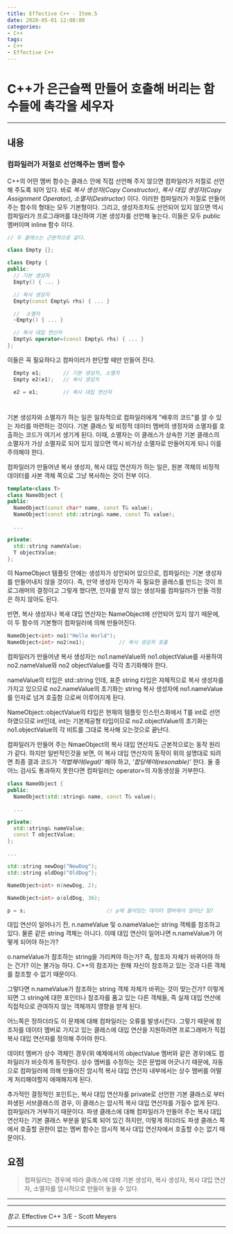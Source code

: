 ```yaml
---
title: Effective C++ - Item.5
date: 2020-05-01 12:08:00
categories:
- C++
tags:
- C++
- Effective C++
---
```


# C++가 은근슬쩍 만들어 호출해 버리는 함수들에 촉각을 세우자

---

## 내용

### 컴파일러가 저절로 선언해주는 멤버 함수

C++의 어떤 멤버 함수는 클래스 안에 직접 선언해 주지 않으면 컴파일러가 저절로 선언해 주도록 되어 있다. 바로 *복사 생성자(Copy Constructor)*, *복사 대입 생성자(Copy Assignment Operator)*, *소멸자(Destructor)* 이다. 이러한 컴파일러가 저절로 만들어주는 함수의 형태는 모두 기본형이다. 그리고, 생성자조차도 선언되어 있지 않으면 역시 컴파일러가 프로그래머를 대신하여 기본 생성자를 선언해 놓는다. 이들은 모두 public 멤버이며 inline 함수 이다. 

```cpp
// 두 클래스는 근본적으로 같다.

class Empty {};

class Empty {
public:
  // 기본 생성자
  Empty() { ... }

  // 복사 생성자
  Empty(const Empty& rhs) { ... }

  //  소멸자
  ~Empty() { ... }

  // 복사 대입 연산자
  Empty& operator=(const Empty& rhs) { ... }  
};
```

이들은 꼭 필요하다고 컴파이러가 판단할 때만 만들어 진다.

```cpp
  Empty e1;       // 기본 생성자, 소멸자
  Empty e2(e1);   // 복사 생성자

  e2 = e1;        // 복사 대입 연산자
```

#

기본 생성자와 소멸자가 하는 일은 일차적으로 컴파일러에게 "배후의 코드"를 깔 수 있는 자리를 마련하는 것이다. 기본 클래스 및 비정적 데이터 멤버의 생정자와 소멸자를 호출하는 코드가 여기서 생기게 된다. 이때, 소멸자는 이 클래스가 상속한 기본 클래스의 소멸자가 가상 소멸자로 되어 있지 않으면 역시 비가상 소멸자로 만들어지게 되니 이를 주의해야 한다.

컴파일러가 만들어낸 복사 생성자, 복사 대입 연산자가 하는 일은, 원본 객체의 비정적 데이터를 사본 객체 쪽으로 그냥 복사하는 것이 전부 이다.

```cpp
template<class T>
class NameObject {
public:
  NameObject(const char* name, const T& value);
  NameObject(const std::string& name, const T& value);

  ...

private:
  std::string nameValue;
  T objectValue;
};
```

이 NameObject 템플릿 안에는 생성자가 성언되어 있으므로, 컴파일러는 기본 생성자를 만들어내지 않을 것이다. 즉, 만약 생성자 인자가 꼭 필요한 클래스를 만드는 것이 프로그래머의 결정이고 그렇게 했다면, 인자를 받지 않는 생성자를 컴파일러가 만들 걱정은 하지 않아도 된다.

반면, 복사 생성자나 복새 대입 연산자는 NameObject에 선언되어 있지 않기 때문에, 이 두 함수의 기본형이 컴파일러에 의해 만들어진다.

```cpp
NameObject<int> no1("Hello World");
NameObject<int> no2(no1);           // 복사 생성자 호출
```

컴파일러가 만들어낸 복사 생성자는 no1.nameValue와 no1.objectValue를 사용하여 no2.nameValue와 no2 objectValue를 각각 초기화해야 한다.

nameValue의 타입은 std::string 인데, 표준 string 타입은 자체적으로 복사 생성자를 가지고 있으므로 no2.nameValue의 초기화는 string 복사 생성자에 no1.nameValue를 인자로 넘겨 호출함 으로써 이루어지게 된다.

NameObject<int>::objectValue의 타입은 현재의 템플릿 인스턴스화에서 T를 int로 선언하였으므로 int인데, int는 기본제공형 타입이므로 no2.objectValue의 초기화는 no1.objectValue의 각 비트를 그대로 복사해 오는것으로 끝난다.

컴파일러가 만들어 주는 NmaeObject<int>의 복사 대입 연산자도 근본적으로는 동작 원리가 같다. 하지만 일반적인것을 보면, 이 복사 대입 연산자의 동작이 위의 설명대로 되려면 최종 결과 코드가 *'적법해야(legal)'* 해야 하고, *'합당해야(resonable)'* 한다. 둘 중 어느 검사도 통과하지 못한다면 컴파일러는 operator=의 자동생성을 거부한다.

```cpp
class NameObject {
public:
  NameObject(std::string& name, const T& value);

  ...

private:
  std::string& nameValue;
  const T objectValue;
};

...

std::string newDog("NewDog");
std::string oldDog("OldDog");

NameObject<int> n(newDog, 2);

NameObject<int> o(oldDog, 36);

p = s;                          // p에 들어있는 데이터 멤버에서 일어난 일?
```

대입 연산이 일어나기 전, n.nameValue 및 o.nameValue는 string 객체를 참조하고 있다. 물론 같은 string 객체는 아니다. 이때 대입 연산이 일어나면 n.nameValue가 어떻게 되어야 하는가? 

o.nameValue가 참조하는 string을 가리켜야 하는가? 즉, 참조자 자체가 바뀌어야 하는 건가? 이는 불가능 하다. C++의 참조자는 원해 자신이 참조하고 있는 것과 다른 객체를 참조할 수 없기 때문이다.

그렇다면 n.nameValue가 참조하는 string 객체 자체가 바뀌는 것이 맞는건가? 이렇게 되면 그 string에 대한 포인터나 참조자를 품고 있는 다른 객체들, 즉 실제 대입 연산에 직접적으로 관여하지 않는 객체까지 영향을 받게 된다.

어느쪽은 정하더라도 이 문제에 대해 컴파일러는 오류를 발생시킨다. 그렇기 때문에 참조자를 데이터 멤버로 가지고 있는 클레스에 대입 연산을 지원하려면 프로그래머가 직접 복사 대입 연산자를 정의해 주어야 한다.

데이터 멤버가 상수 객체인 경우(위 예제에서의 objectValue 멤버와 같은 경우)에도 컴파일러가 비슷하게 동작한다. 상수 멤버를 수정하는 것은 문법에 어긋나기 때문에, 자동으로 컴파일러에 의해 만들어진 암시적 복사 대입 연산자 내부에서는 상수 멤버를 어떨게 처리해야할지 애매해지게 된다.

추가적인 결정적인 포인트는, 복사 대입 연산자를 private로 선언한 기본 클래스로 부터 파생된 서브클래스의 경우, 이 클래스는 암시적 복사 대입 연산자를 가질수 없게 된다. 컴파일러가 거부하기 때문이다. 파생 클래스에 대해 컴파일러가 만들어 주는 복사 대입 연산자는 기본 클래스 부분을 맡도록 되어 있긴 하지만, 이렇게 하더라도 파생 클래스 쪽에서 호출할 권한이 없는 멤버 함수는 암시적 복사 대입 연산자에서 호출할 수는 없기 때문이다.

## 요점

> 컴파일러는 경우에 따라 클래스에 대해 기본 생성자, 복사 생성자, 복사 대입 연산자, 소멸자를 암시적으로 만들어 놓을 수 있다.

---
---
*참고*. Effective C++ 3/E - Scott Meyers

---
